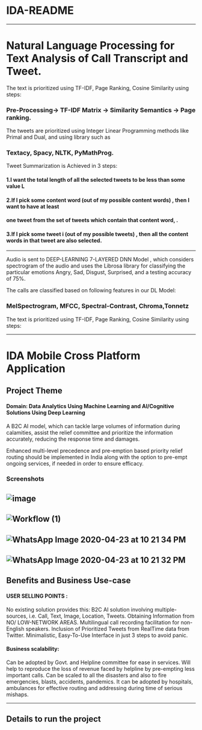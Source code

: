 # IDA-README

---------------------------------------------------------------------------------------------------

# Natural Language Processing for Text Analysis of Call Transcript and Tweet.


The text is prioritized using TF-IDF, Page Ranking, Cosine Similarity using steps:

### Pre-Processing-> TF-IDF Matrix -> Similarity Semantics -> Page ranking.

The tweets are prioritized using Integer Linear Programming methods like Primal and Dual, and using library such as 
### Textacy, Spacy, NLTK, PyMathProg. 
Tweet Summarization is Achieved in 3 steps:

#### 1.I want the total length of all the selected tweets to be less than some value L

#### 2.If I pick some content word (out of my possible content words) , then I want to have at least
#### one tweet from the set of tweets which contain that content word, .

#### 3.If I pick some tweet i (out of my possible tweets) , then all the content words in that tweet are also selected.

---------------------------------------------------------------------------------------------------

Audio is sent to DEEP-LEARNING 7-LAYERED DNN Model , which considers spectrogram of the
audio and uses the Librosa library for classifying the particular emotions Angry, Sad, Disgust,
Surprised, and a testing accuracy of 75%.

The calls are classified based on following features in our DL Model:

### MelSpectrogram, MFCC, Spectral-Contrast, Chroma,Tonnetz

The text is prioritized using TF-IDF, Page Ranking, Cosine Similarity using steps:

---------------------------------------------------------------------------------------------------

# IDA Mobile Cross Platform Application

## Project Theme

#### Domain: Data Analytics Using Machine Learning and AI/Cognitive Solutions Using Deep Learning

A B2C AI model, which can tackle large volumes of information during calamities, assist the relief committee and prioritize the information accurately, reducing the response time and damages. 

Enhanced multi-level precedence and pre-emption based priority relief routing should be implemented in India along with the option to pre-empt ongoing services, if needed in order to ensure efficacy.

### Screenshots

![image](https://user-images.githubusercontent.com/43045825/82894026-9187be00-9f6f-11ea-87bf-228a856f37fb.png)
------------------------------------------------------------------------------------------------------
![Workflow (1)](https://user-images.githubusercontent.com/43045825/82894103-aa906f00-9f6f-11ea-9bf8-0b435c491c94.png)
------------------------------------------------------------------------------------------------------
![WhatsApp Image 2020-04-23 at 10 21 34 PM](https://user-images.githubusercontent.com/43045825/82894142-bbd97b80-9f6f-11ea-8492-405f3c867dda.jpeg)
------------------------------------------------------------------------------------------------------
![WhatsApp Image 2020-04-23 at 10 21 32 PM](https://user-images.githubusercontent.com/43045825/82894145-bd0aa880-9f6f-11ea-9f21-239454595b3e.jpeg)
------------------------------------------------------------------------------------------------------

## Benefits and Business Use-case

#### USER SELLING POINTS : 

No existing solution provides this:
B2C AI solution involving multiple-sources, i.e. Call, Text, Image, Location, Tweets.
Obtaining Information from NO/ LOW-NETWORK AREAS.
Multilingual call recording facilitation for non-English speakers.
Inclusion of Prioritized Tweets from RealTime data from Twitter.
Minimalistic, Easy-To-Use Interface in just 3 steps to avoid panic.

#### Business scalability:

Can be adopted by Govt. and Helpline committee for ease in services.
Will help to reproduce the loss of revenue faced by helpline by pre-empting less important calls.
Can be scaled to all the disasters and also to fire emergencies, blasts, accidents, pandemics.
It can be adopted by hospitals, ambulances for effective routing and addressing during time of serious mishaps.

---------------------------------------------------------------------------------------------------

## Details to run the project
